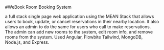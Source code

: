 #WeBook Room Booking System 

a full stack single page web application using the MEAN Stack that allows users to book, update, or cancel reservations in their nearby location. It also allows an admin to do the same for users who call to make reservations. The admin can add new rooms to the system, edit room info, and remove rooms from the system. Used Angular, Flowbite Tailwind, MongoDB, Node.js, and Express.

